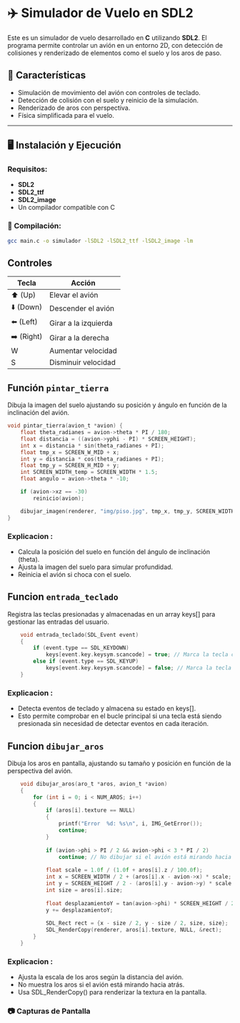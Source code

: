 # ✈️ Simulador de Vuelo en SDL2

Este es un simulador de vuelo desarrollado en **C** utilizando **SDL2**. El programa permite controlar un avión en un entorno 2D, con detección de colisiones y renderizado de elementos como el suelo y los aros de paso.

## 🚀 Características
- Simulación de movimiento del avión con controles de teclado.
- Detección de colisión con el suelo y reinicio de la simulación.
- Renderizado de aros con perspectiva.
- Física simplificada para el vuelo.

---

## 🖥️ Instalación y Ejecución
### Requisitos:
- **SDL2**
- **SDL2_ttf**
- **SDL2_image**
- Un compilador compatible con C

### 🔧 Compilación:
```bash
gcc main.c -o simulador -lSDL2 -lSDL2_ttf -lSDL2_image -lm
```

## Controles

| Tecla | Acción |
|-------|--------|
| ⬆️ (Up) | Elevar el avión |
| ⬇️ (Down) | Descender el avión |
| ⬅️ (Left) | Girar a la izquierda |
| ➡️ (Right) | Girar a la derecha |
| W | Aumentar velocidad |
| S | Disminuir velocidad |

## Función `pintar_tierra`
Dibuja la imagen del suelo ajustando su posición y ángulo en función de la inclinación del avión.
```c
void pintar_tierra(avion_t *avion) {
    float theta_radianes = avion->theta * PI / 180;
    float distancia = ((avion->yphi - PI) * SCREEN_HEIGHT);
    int x = distancia * sin(theta_radianes + PI);
    float tmp_x = SCREEN_W_MID + x;
    int y = distancia * cos(theta_radianes + PI);
    float tmp_y = SCREEN_H_MID + y;
    int SCREEN_WIDTH_temp = SCREEN_WIDTH * 1.5;
    float angulo = avion->theta * -10;

    if (avion->xz == -30)
        reinicio(avion);

    dibujar_imagen(renderer, "img/piso.jpg", tmp_x, tmp_y, SCREEN_WIDTH_temp, 2449.2, angulo);
}
```
### Explicacion :
- Calcula la posición del suelo en función del ángulo de inclinación (theta).
- Ajusta la imagen del suelo para simular profundidad.
- Reinicia el avión si choca con el suelo.

## Funcion `entrada_teclado`
Registra las teclas presionadas y almacenadas en un array keys[] para gestionar las entradas del usuario.
```c
    void entrada_teclado(SDL_Event event)
    {
        if (event.type == SDL_KEYDOWN)
            keys[event.key.keysym.scancode] = true; // Marca la tecla como presionada
        else if (event.type == SDL_KEYUP)
            keys[event.key.keysym.scancode] = false; // Marca la tecla como liberada
    }

```
### Explicacion :
- Detecta eventos de teclado y almacena su estado en keys[].
- Esto permite comprobar en el bucle principal si una tecla está siendo presionada sin necesidad de detectar eventos en cada iteración.


## Funcion `dibujar_aros`
Dibuja los aros en pantalla, ajustando su tamaño y posición en función de la perspectiva del avión.
```c
    void dibujar_aros(aro_t *aros, avion_t *avion)
    {
        for (int i = 0; i < NUM_AROS; i++)
        {
            if (aros[i].texture == NULL)
            {
                printf("Error  %d: %s\n", i, IMG_GetError());
                continue;
            }
            
            if (avion->phi > PI / 2 && avion->phi < 3 * PI / 2)
                continue; // No dibujar si el avión está mirando hacia atrás
    
            float scale = 1.0f / (1.0f + aros[i].z / 100.0f);
            int x = SCREEN_WIDTH / 2 + (aros[i].x - avion->x) * scale;
            int y = SCREEN_HEIGHT / 2 - (aros[i].y - avion->y) * scale;
            int size = aros[i].size;
    
            float desplazamientoY = tan(avion->phi) * SCREEN_HEIGHT / 2;
            y += desplazamientoY;
            
            SDL_Rect rect = {x - size / 2, y - size / 2, size, size};
            SDL_RenderCopy(renderer, aros[i].texture, NULL, &rect);
        }
    }
```
### Explicacion :
- Ajusta la escala de los aros según la distancia del avión.
- No muestra los aros si el avión está mirando hacia atrás.
- Usa SDL_RenderCopy() para renderizar la textura en la pantalla.


### 📷 Capturas de Pantalla






